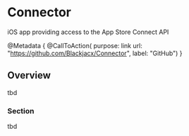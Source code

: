 # Connector

iOS app providing access to the App Store Connect API

@Metadata {
    @CallToAction(
                  purpose: link
                  url: "https://github.com/Blackjacx/Connector",
                  label: "GitHub")
}

## Overview

tbd

### Section

tbd
